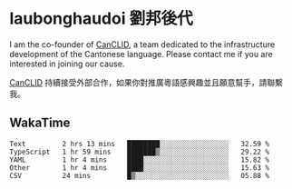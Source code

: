 # laubonghaudoi 劉邦後代

I am the co-founder of [CanCLID](https://github.com/CanCLID), a team dedicated to the infrastructure development of the Cantonese language. Please contact me if you are interested in joining our cause.

[CanCLID](https://github.com/CanCLID) 持續接受外部合作，如果你對推廣粵語感興趣並且願意幫手，請聯繫我。


## WakaTime

<!--START_SECTION:waka-->
```text
Text         2 hrs 13 mins   ████████░░░░░░░░░░░░░░░░░   32.59 % 
TypeScript   1 hr 59 mins    ███████▒░░░░░░░░░░░░░░░░░   29.22 % 
YAML         1 hr 4 mins     ████░░░░░░░░░░░░░░░░░░░░░   15.82 % 
Other        1 hr 4 mins     ████░░░░░░░░░░░░░░░░░░░░░   15.63 % 
CSV          24 mins         █▒░░░░░░░░░░░░░░░░░░░░░░░   05.88 % 
```
<!--END_SECTION:waka-->
